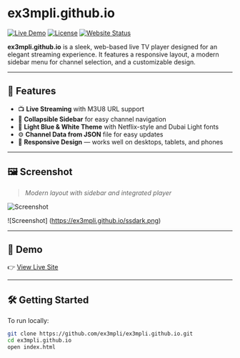 # ex3mpli.github.io

[![Live Demo](https://img.shields.io/badge/Demo-Live-blue?logo=tv)](https://ex3mpli.github.io)
[![License](https://img.shields.io/github/license/ex3mpli/ex3mpli.github.io)](LICENSE)
[![Website Status](https://img.shields.io/website?url=https%3A%2F%2Fex3mpli.github.io)](https://ex3mpli.github.io)

**ex3mpli.github.io** is a sleek, web-based live TV player designed for an elegant streaming experience. It features a responsive layout, a modern sidebar menu for channel selection, and a customizable design.

---

## 🚀 Features

- 📺 **Live Streaming** with M3U8 URL support  
- 🧭 **Collapsible Sidebar** for easy channel navigation  
- 🎨 **Light Blue & White Theme** with Netflix-style and Dubai Light fonts  
- ⚙️ **Channel Data from JSON** file for easy updates  
- 📱 **Responsive Design** — works well on desktops, tablets, and phones  

---

## 🖼️ Screenshot

> *Modern layout with sidebar and integrated player*

![Screenshot](https://ex3mpli.github.io/sslight.png)

![Screenshot]
(https://ex3mpli.github.io/ssdark.png)<!-- Replace this with your actual screenshot path -->

---

## 📂 Demo

👉 [View Live Site](https://ex3mpli.github.io)

---

## 🛠️ Getting Started

To run locally:

```bash
git clone https://github.com/ex3mpli/ex3mpli.github.io.git
cd ex3mpli.github.io
open index.html

